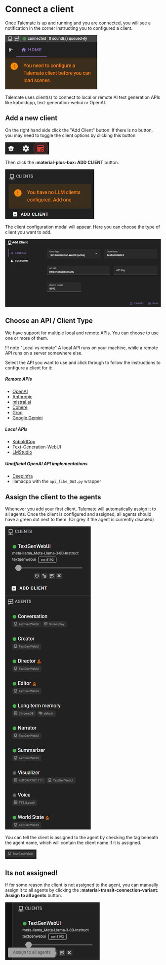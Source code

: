# Connect a client

Once Talemate is up and running and you are connected, you will see a notification in the corner instructing you to configured a client.

![no clients](/img/0.26.0/no-clients.png)

Talemate uses client(s) to connect to local or remote AI text generation APIs like koboldcpp, text-generation-webui or OpenAI.

## Add a new client

On the right hand side click the "Add Client" button. If there is no button, you may need to toggle the client options by clicking this button

![open clients](/img/0.26.0/open-clients.png)

Then click the **:material-plus-box: ADD CLIENT** button.

![connect a client add client](/img/0.26.0/connect-a-client-add-client.png)

The client configuration modal will appear. Here you can choose the type of client you want to add.

![connect a client add client modal](/img/0.26.0/connect-a-client-add-client-modal.png)

## Choose an API / Client Type

We have support for multiple local and remote APIs. You can choose to use one or more of them.

!!! note "Local vs remote"
    A local API runs on your machine, while a remote API runs on a server somewhere else. 

Select the API you want to use and click through to follow the instructions to configure a client for it:

##### Remote APIs

- [OpenAI](/user-guide/clients/types/openai/)
- [Anthropic](/user-guide/clients/types/anthropic/)
- [mistral.ai](/user-guide/clients/types/mistral/)
- [Cohere](/user-guide/clients/types/cohere/)
- [Groq](/user-guide/clients/types/groq/)
- [Google Gemini](/user-guide/clients/types/google/)

##### Local APIs

- [KoboldCpp](/user-guide/clients/types/koboldcpp/)
- [Text-Generation-WebUI](/user-guide/clients/types/text-generation-webui/) 
- [LMStudio](/user-guide/clients/types/lmstudio/)

##### Unofficial OpenAI API implementations

- [DeepInfra](/user-guide/clients/types/openai-compatible/#deepinfra)
- llamacpp with the `api_like_OAI.py` wrapper

## Assign the client to the agents

Whenever you add your first client, Talemate will automatically assign it to all agents. Once the client is configured and assigned, all agents should have a green dot next to them. (Or grey if the agent is currently disabled)

![Connect a client assigned](/img/0.26.0/connect-a-client-ready.png)

You can tell the client is assigned to the agent by checking the tag beneath the agent name, which will contain the client name if it is assigned.

![Agent has client assigned](/img/0.26.0/agent-has-client-assigned.png)

## Its not assigned!

If for some reason the client is not assigned to the agent, you can manually assign it to all agents by clicking the **:material-transit-connection-variant: Assign to all agents** button.

![Connect a client assign to all agents](/img/0.26.0/connect-a-client-assign-to-all-agents.png)
